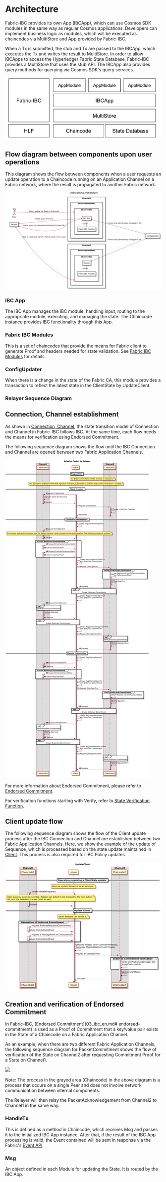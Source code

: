 # Architecture

Fabric-IBC provides its own App (IBCApp), which can use Cosmos SDK modules in the same way as regular Cosmos applications. Developers can implement business logic as modules, which will be executed as chaincodes via MultiStore and App provided by Fabric-IBC.

When a Tx is submitted, the stub and Tx are passed to the IBCApp, which executes the Tx and writes the result to MultiStore.
In order to allow IBCApps to access the Hyperledger Fabric State Database, Fabric-IBC provides a MultiStore that uses the stub API.
The IBCApp also provides query methods for querying via Cosmos SDK's query services.

![](img/fabric_ibc_layer.png)

## Flow diagram between components upon user operations

This diagram shows the flow between components when a user requests an update operation to a Chaincode running on an Application Channel on a Fabric network, where the result is propagated to another Fabric network.

![](img/flow_diagram.png)


### IBC App

The IBC App manages the IBC module, handling input, routing to the appropriate module, executing, and managing the state.
The Chaincode instance provides IBC functionality through this App.

### Fabric IBC Modules

This is a set of chaincodes that provide the means for Fabric client to generate Proof and headers needed for state validation.
See [Fabric IBC Modules](03_ibc_en.md#fabric-ibc-modules) for details.

### ConfigUpdater

When there is a change in the state of the Fabric CA, this module provides a transaction to reflect the latest state in the ClientState by UpdateClient.

### Relayer Sequence Diagram

## Connection, Channel establishment

As shown in [Connection, Channel](03_ibc_en.md#connection-channel), the state transition model of Connection and Channel in Fabric-IBC follows IBC. At the same time, each flow needs the means for verification using Endorsed Commitment.

The following sequence diagram shows the flow until the IBC Connection and Channel are opened between two Fabric Application Channels.


![](img/conn_channel_sequence.png)


For more information about Endorsed Commitment, please refer to [Endorsed Commitment](03_ibc_en.md#endorsed-commitment).

For verification functions starting with Verify, refer to [State Verification Function](05_fabric-client-spec_en.md#state-verification-functions).


## Client update flow

The following sequence diagram shows the flow of the Client update process after the IBC Connection and Channel are established between two Fabric Application Channels.
Here, we show the example of the update of Sequence, which is processed based on the state update maintained in [Client](03_ibc_en.md#client).
This process is also required for IBC Policy updates.

![](img/client_update.png)


## Creation and verification of Endorsed Commitment

In Fabric-IBC, [Endorsed Commitment](03_ibc_en.md# endorsed-commitment) is used as a Proof of Commitment that a key/value pair exists in the State of a Chaincode on a Fabric Application Channel.

As an example, when there are two different Fabric Application Channels, the following sequence diagram for PacketCommitment shows the flow of verification of the State on Channel2 after requesting Commitment Proof for a State on Channel1.

![](/img/endorsed_commitment_sequence.png)

Note: The process in the grayed area (Chaincode) in the above diagram is a process that occurs on a single Peer and does not involve network communication between internal components.

The Relayer will then relay the PacketAcknowledgement from Channel2 to Channel1 in the same way.

### HandleTx

This is defined as a method in Chaincode, which receives Msg and passes it to the initialized IBC App instance. After that, if the result of the IBC App processing is valid, the Event contained will be sent in response via the Fabric's [Event API](https://hyperledger-fabric.readthedocs.io/en/release-2.2/developapps/transactioncontext.html#stub).

### Msg

An object defined in each Module for updating the State.
It is routed by the IBC App.
